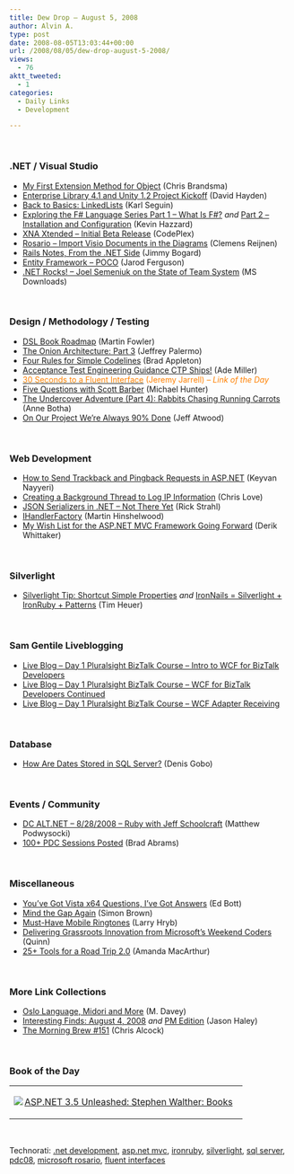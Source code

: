 ```yaml
---
title: Dew Drop – August 5, 2008
author: Alvin A.
type: post
date: 2008-08-05T13:03:44+00:00
url: /2008/08/05/dew-drop-august-5-2008/
views:
  - 76
aktt_tweeted:
  - 1
categories:
  - Daily Links
  - Development

---
```

</p> 

&#160;

### .NET / Visual Studio

  * [My First Extension Method for Object][1] (Chris Brandsma)
  * [Enterprise Library 4.1 and Unity 1.2 Project Kickoff][2] (David Hayden)
  * [Back to Basics: LinkedLists][3] (Karl Seguin)
  * [Exploring the F# Language Series Part 1 &#8211; What Is F#?][4]&#160;_and_&#160;[Part 2 &#8211; Installation and Configuration][5] (Kevin Hazzard)
  * [XNA Xtended &#8211; Initial Beta Release][6] (CodePlex)
  * [Rosario &#8211; Import Visio Documents in the Diagrams][7] (Clemens Reijnen)
  * [Rails Notes, From the .NET Side][8] (Jimmy Bogard)
  * [Entity Framework – POCO][9] (Jarod Ferguson)
  * [.NET Rocks! &#8211; Joel Semeniuk on the State of Team System][10] (MS Downloads)

&#160;

### Design / Methodology / Testing

  * [DSL Book Roadmap][11] (Martin Fowler)
  * [The Onion Architecture: Part 3][12] (Jeffrey Palermo)
  * [Four Rules for Simple Codelines][13] (Brad Appleton)
  * [Acceptance Test Engineering Guidance CTP Ships!][14] (Ade Miller)
  * [<font color="#ff8000">30 Seconds to a Fluent Interface</font>][15] <font color="#ff8000">(Jeremy Jarrell) <em>– Link of the Day</em></font>
  * [Five Questions with Scott Barber][16] (Michael Hunter)
  * [The Undercover Adventure (Part 4): Rabbits Chasing Running Carrots][17] (Anne Botha)
  * [On Our Project We&#8217;re Always 90% Done][18] (Jeff Atwood)

&#160;

### Web Development

  * [How to Send Trackback and Pingback Requests in ASP.NET][19] (Keyvan Nayyeri)
  * [Creating a Background Thread to Log IP Information][20] (Chris Love)
  * [JSON Serializers in .NET &#8211; Not There Yet][21] (Rick Strahl)
  * [IHandlerFactory][22] (Martin Hinshelwood)
  * [My Wish List for the ASP.NET MVC Framework Going Forward][23] (Derik Whittaker)

&#160;

### Silverlight

  * [Silverlight Tip: Shortcut Simple Properties][24]&#160;_and_&#160;[IronNails = Silverlight + IronRuby + Patterns][25] (Tim Heuer)

&#160;

### Sam Gentile Liveblogging

  * [Live Blog &#8211; Day 1 Pluralsight BizTalk Course &#8211; Intro to WCF for BizTalk Developers][26]
  * [Live Blog &#8211; Day 1 Pluralsight BizTalk Course &#8211; WCF for BizTalk Developers Continued][27]
  * [Live Blog &#8211; Day 1 Pluralsight BizTalk Course &#8211; WCF Adapter Receiving][28]

&#160;

### Database

  * [How Are Dates Stored in SQL Server?][29] (Denis Gobo)

&#160;

### Events / Community

  * [DC ALT.NET &#8211; 8/28/2008 &#8211; Ruby with Jeff Schoolcraft][30] (Matthew Podwysocki)
  * [100+ PDC Sessions Posted][31] (Brad Abrams)

&#160;

### Miscellaneous

  * [You&#8217;ve Got Vista x64 Questions, I&#8217;ve Got Answers][32] (Ed Bott)
  * [Mind the Gap Again][33] (Simon Brown)
  * [Must-Have Mobile Ringtones][34] (Larry Hryb)
  * [Delivering Grassroots Innovation from Microsoft&#8217;s Weekend Coders][35] (Quinn)
  * [25+ Tools for a Road Trip 2.0][36] (Amanda MacArthur)

&#160;

### More Link Collections

  * [Oslo Language, Midori and More][37] (M. Davey)
  * [Interesting Finds: August 4, 2008][38]&#160;_and_&#160;[PM Edition][39] (Jason Haley)
  * [The Morning Brew #151][40] (Chris Alcock)

&#160;

### Book of the Day

<div class="wlWriterSmartContent" id="scid:7dc1bd33-94bd-46fd-a20b-0131235bcd47:41b8f2a3-4866-4c18-90d6-72d93d362621" style="padding-right: 0px; display: inline; padding-left: 0px; float: none; padding-bottom: 0px; margin: 0px; padding-top: 0px">
  <table cellspacing="0" cellpadding="2" width="400" border="0" unselectable="on">
    <tr>
      <td valign="top" width="400">
        <p>
          <a title="ASP.NET 3.5 Unleashed: Stephen Walther: Books" href="http://www.amazon.com/exec/obidos/ASIN/0672330113/alvinashcraft-20"><img data-recalc-dims="1" decoding="async" src="https://i0.wp.com/images.amazon.com/images/P/0672330113.01.MZZZZZZZ.jpg?w=660" border="0" align="left" style="float:left" />ASP.NET 3.5 Unleashed: Stephen Walther: Books</a>
        </p>
      </td>
    </tr>
  </table>
</div>

&#160;

<div class="wlWriterSmartContent" id="scid:C16BAC14-9A3D-4c50-9394-FBFEF7A93539:e5af1f0c-a83c-4615-a3f1-becb0819fe4f" style="padding-right: 0px; display: inline; padding-left: 0px; float: none; padding-bottom: 0px; margin: 0px; padding-top: 0px">
  <!--dotnetkickit-->
</div>

<div class="wlWriterSmartContent" id="scid:d7bf807d-7bb0-458a-811f-90c51817d5c2:62f21902-f989-4848-9ddf-6aadcd314a58" style="padding-right: 0px; display: inline; padding-left: 0px; float: none; padding-bottom: 0px; margin: 0px; padding-top: 0px">
  <p>
    <span class="TagSite">Technorati:</span> <a href="http://technorati.com/tag/.net+development" rel="tag" class="tag">.net development</a>, <a href="http://technorati.com/tag/asp.net+mvc" rel="tag" class="tag">asp.net mvc</a>, <a href="http://technorati.com/tag/ironruby" rel="tag" class="tag">ironruby</a>, <a href="http://technorati.com/tag/silverlight" rel="tag" class="tag">silverlight</a>, <a href="http://technorati.com/tag/sql+server" rel="tag" class="tag">sql server</a>, <a href="http://technorati.com/tag/pdc08" rel="tag" class="tag">pdc08</a>, <a href="http://technorati.com/tag/microsoft+rosario" rel="tag" class="tag">microsoft rosario</a>, <a href="http://technorati.com/tag/fluent+interfaces" rel="tag" class="tag">fluent interfaces</a><br /><!-- StartInsertedTags: .net development, asp.net mvc, ironruby, silverlight, sql server, pdc08, microsoft rosario, fluent interfaces :EndInsertedTags -->
  </p>
</div>

 [1]: http://elegantcode.com/2008/08/04/my-first-extension-method-for-object/
 [2]: http://www.pnpguidance.net/post/EnterpriseLibrary41ProjectKickoff.aspx
 [3]: http://codebetter.com/blogs/karlseguin/archive/2008/08/04/back-to-basics-linkedlists.aspx
 [4]: http://gotnet.biz/Blog/post/Kevin-Hazzards-Exploring-the-FSharp-Language-Series-Part1-What-is-FSharp.aspx
 [5]: http://gotnet.biz/Blog/post/Kevin-Hazzards-Exploring-the-FSharp-Language-Series-Part2-Installation-and-Configuration.aspx
 [6]: http://www.codeplex.com/xnaxtended/Release/ProjectReleases.aspx?ReleaseId=15934
 [7]: http://clemensreijnen.nl/post/2008/07/Rosario-ndash%3b-Import-Visio-documents-in-the-diagrams.aspx
 [8]: http://www.lostechies.com/blogs/jimmy_bogard/archive/2008/08/04/rails-notes-from-the-net-side.aspx
 [9]: http://elegantcode.com/2008/08/05/entity-framework-poco/
 [10]: http://www.microsoft.com/downloads/details.aspx?familyid=62390c63-bd07-46a9-b39a-f3c148bbfad0&displaylang=en&tm
 [11]: http://martinfowler.com/bliki/DslBookRoadmap.html
 [12]: http://jeffreypalermo.com/blog/the-onion-architecture-part-3/
 [13]: http://bradapp.blogspot.com/2008/06/four-rules-for-simple-codeline.html
 [14]: http://www.ademiller.com/blogs/tech/2008/08/acceptance-test-engineering-guidance-ctp-ships/?&owa_from=feed&owa_sid=
 [15]: http://jeremyjarrell.com/archive/2008/08/04/96.aspx
 [16]: http://dobbscodetalk.com/index.php?option=com_myblog&show=Five-Questions-With-Scott-Barber.html&Itemid=29
 [17]: http://dotnet.dzone.com/articles/the-undercover-adventure-part--2
 [18]: http://www.codinghorror.com/blog/archives/001161.html
 [19]: http://nayyeri.net/blog/how-to-send-trackback-and-pingback-requests-in-asp.net/
 [20]: http://professionalaspnet.com/archive/2008/08/04/Creating-a-Background-Thread-to-Log-IP-Information.aspx
 [21]: http://west-wind.com/weblog/posts/442969.aspx
 [22]: http://blog.hinshelwood.com/archive/2008/08/05/ihandlerfactory.aspx
 [23]: http://devlicio.us/blogs/derik_whittaker/archive/2008/08/05/my-wish-list-for-the-asp-net-mvc-framework-going-forward.aspx
 [24]: http://timheuer.com/blog/archive/2008/08/04/abstract-silverlight-dependency-properties.aspx
 [25]: http://timheuer.com/blog/archive/2008/08/04/ironruby-and-silverlight-with-ironnails.aspx
 [26]: http://samgentile.com/blogs/samgentile/archive/2008/08/04/live-blog-day-1-pluralsight-biztalk-course-intro-to-wcf-for-biztalk-developers.aspx
 [27]: http://samgentile.com/blogs/samgentile/archive/2008/08/04/live-blog-day-1-pluralsight-biztalk-course-wcf-for-biztalk-developers-continued.aspx
 [28]: http://samgentile.com/blogs/samgentile/archive/2008/08/04/live-blog-day-1-pluralsight-biztalk-course-wcf-adapters.aspx
 [29]: http://blogs.lessthandot.com/index.php/DataMgmt/DataDesign/how-are-dates-stored-in-sql-server
 [30]: http://weblogs.asp.net/podwysocki/archive/2008/08/04/dc-alt-net-8-28-2008-ruby-with-jeff-schoolcraft.aspx
 [31]: http://blogs.msdn.com/brada/archive/2008/08/04/100-pdc-sessions-posted.aspx
 [32]: http://blogs.zdnet.com/Bott/?p=511
 [33]: http://www.codingthearchitecture.com/2008/08/04/mind_the_gap_again.html
 [34]: http://209.11.233.26/archive/2008/08/04/must-have-mobile-ring-tones.aspx
 [35]: http://www.officelabs.com/Lists/Posts/Post.aspx?List=3d0ec20d-058d-4333-813a-ebbcf0846655&ID=43
 [36]: http://mashable.com/2008/08/04/road-trip-tools/
 [37]: http://mdavey.wordpress.com/2008/08/03/oslo-language-midori-and-more/
 [38]: http://jasonhaley.com/blog/archive/2008/08/04/142099.aspx
 [39]: http://jasonhaley.com/blog/archive/2008/08/04/142100.aspx
 [40]: http://blog.cwa.me.uk/2008/08/05/the-morning-brew-151/